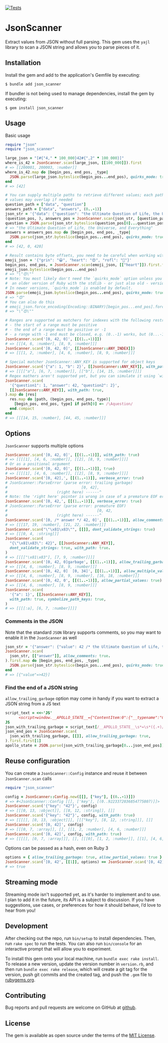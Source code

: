 [![Tests](https://github.com/uvlad7/json_scanner/actions/workflows/main.yml/badge.svg)](https://github.com/uvlad7/json_scanner/actions/workflows/main.yml)

# JsonScanner

Extract values from JSON without full parsing. This gem uses the `yajl` library to scan a JSON string and allows you to parse pieces of it.

## Installation

Install the gem and add to the application's Gemfile by executing:

    $ bundle add json_scanner

If bundler is not being used to manage dependencies, install the gem by executing:

    $ gem install json_scanner

## Usage

Basic usage

```ruby
require "json"
require "json_scanner"

large_json = "[#{"4," * 100_000}42#{",2" * 100_000}]"
where_is_42 = JsonScanner.scan(large_json, [[100_000]]).first
# => [[200001, 200003, :number]]
where_is_42.map do |begin_pos, end_pos, _type|
  JSON.parse(large_json.byteslice(begin_pos...end_pos), quirks_mode: true)
end
# => [42]

# You can supply multiple paths to retrieve different values; each path can match multiple results,
# values may overlap if needed
question_path = ["data", "question"]
answers_path = ["data", "answers", (0..-1)]
json_str = '{"data": {"question": "the Ultimate Question of Life, the Universe, and Everything", "answers": [42, 0, 420]}}'
(question_pos, ), answers_pos = JsonScanner.scan(json_str, [question_path, answers_path])
question = JSON.parse(json_str.byteslice(question_pos[0]...question_pos[1]), quirks_mode: true)
# => "the Ultimate Question of Life, the Universe, and Everything"
answers = answers_pos.map do |begin_pos, end_pos, _type|
  JSON.parse(json_str.byteslice(begin_pos...end_pos), quirks_mode: true)
end
# => [42, 0, 420]

# Result contains byte offsets, you need to be careful when working with non-binary strings
emoji_json = '{"grin": "😁", "heart": "😍", "rofl": "🤣"}'
begin_pos, end_pos, = JsonScanner.scan(emoji_json, [["heart"]]).first.first
emoji_json.byteslice(begin_pos...end_pos)
# => "\"😍\""
# Note: You most likely don't need the `quirks_mode` option unless you are using
#  an older version of Ruby with the stdlib - or just also old - version of the json gem.
# In newer versions, `quirks_mode` is enabled by default.
JSON.parse(emoji_json.byteslice(begin_pos...end_pos), quirks_mode: true)
# => "😍"
# You can also do this
# emoji_json.force_encoding(Encoding::BINARY)[begin_pos...end_pos].force_encoding(Encoding::UTF_8)
# => "\"😍\""

# Ranges are supported as matchers for indexes with the following restrictions:
# - the start of a range must be positive
# - the end of a range must be positive or -1
# - a range with -1 end must be closed, e.g. (0..-1) works, but (0...-1) is forbidden
JsonScanner.scan('[0, 42, 0]', [[(1..-1)]])
# => [[[4, 6, :number], [8, 9, :number]]]
JsonScanner.scan('[0, 42, 0]', [[JsonScanner::ANY_INDEX]])
# => [[[1, 2, :number], [4, 6, :number], [8, 9, :number]]]

# Special matcher JsonScanner::ANY_KEY is supported for object keys
JsonScanner.scan('{"a": 1, "b": 2}', [[JsonScanner::ANY_KEY]], with_path: true)
# => [[[["a"], [6, 7, :number]], [["b"], [14, 15, :number]]]]
# Regex mathers aren't supported yet, but you can simulate it using `with_path` option
JsonScanner.scan(
  '{"question1": 1, "answer": 42, "question2": 2}',
  [[JsonScanner::ANY_KEY]], with_path: true,
).map do |res|
  res.map do |path, (begin_pos, end_pos, type)|
    [begin_pos, end_pos, type] if path[0] =~ /\Aquestion/
  end.compact
end
# => [[[14, 15, :number], [44, 45, :number]]]
```

## Options

`JsonScanner` supports multiple options

```ruby
JsonScanner.scan('[0, 42, 0]', [[(1..-1)]], with_path: true)
# => [[[[1], [4, 6, :number]], [[2], [8, 9, :number]]]]
# Or as a positional argument
JsonScanner.scan('[0, 42, 0]', [[(1..-1)]], true)
# => [[[[1], [4, 6, :number]], [[2], [8, 9, :number]]]]
JsonScanner.scan('[0, 42],', [[(1..-1)]], verbose_error: true)
# JsonScanner::ParseError (parse error: trailing garbage)
#                                 [0, 42],
#                      (right here) ------^
# Note: the 'right here' pointer is wrong in case of a premature EOF error, it's a bug of the libyajl
JsonScanner.scan('[0, 42,', [[(1..-1)]], verbose_error: true)
# JsonScanner::ParseError (parse error: premature EOF)
#                                        [0, 42,
#                      (right here) ------^
JsonScanner.scan('[0, /* answer */ 42, 0]', [[(1..-1)]], allow_comments: true)
# => [[[17, 19, :number], [21, 22, :number]]]
JsonScanner.scan("\"\x81\x83\"", [[]], dont_validate_strings: true)
# => [[[0, 4, :string]]]
JsonScanner.scan(
  "{\"\x81\x83\": 42}", [[JsonScanner::ANY_KEY]],
  dont_validate_strings: true, with_path: true.
)
# => [[[["\x81\x83"], [7, 9, :number]]]]
JsonScanner.scan('[0, 42, 0]garbage', [[(1..-1)]], allow_trailing_garbage: true)
# => [[[4, 6, :number], [8, 9, :number]]]
JsonScanner.scan('[0, 42, 0]  [0, 34]', [[(1..-1)]], allow_multiple_values: true)
# => [[[4, 6, :number], [8, 9, :number], [16, 18, :number]]]
JsonScanner.scan('[0, 42, 0', [[(1..-1)]], allow_partial_values: true)
# => [[[4, 6, :number], [8, 9, :number]]]
JsonScanner.scan(
  '{"a": 1}', [[JsonScanner::ANY_KEY]],
  with_path: true, symbolize_path_keys: true,
)
# => [[[[:a], [6, 7, :number]]]]
```

### Comments in the JSON

Note that the standard `JSON` library supports comments, so you may want to enable it in the `JsonScanner` as well
```ruby
json_str = '{"answer": {"value": 42 /* the Ultimate Question of Life, the Universe, and Everything */ }}'
JsonScanner.scan(
  json_str, [["answer"]], allow_comments: true.
).first.map do |begin_pos, end_pos, _type|
  JSON.parse(json_str.byteslice(begin_pos...end_pos), quirks_mode: true)
end
# => [{"value"=>42}]
```

### Find the end of a JSON string

`allow_trailing_garbage` option may come in handy if you want to extract a JSON string from a JS text
```ruby
script_text = <<~'JS'
      <script>window.__APOLLO_STATE__={"ContentItem:0":{"__typename":"ContentItem","id":0, "configurationType":"NO_CONFIGURATION","replacementPartsUrl":null,"relatedCategories":[{"__ref":"Category:109450"},{"__ref":"Category:82044355"},{"__ref":"Category:109441"},{"__ref":"Category:109442"},{"__ref":"Category:109449"},{"__ref":"Category:109444"},{"__ref":"Category:82043730"}],"recommendedOptions":[]}};window.__APPVERSION__=7018;window.__CONFIG_ENV__={value: 'PRODUCTION'};</script>
JS
json_with_trailing_garbage = script_text[/__APOLLO_STATE__\s*=\s*({.+)/, 1]
json_end_pos = JsonScanner.scan(
  json_with_trailing_garbage, [[]], allow_trailing_garbage: true,
).first.first[1]
apollo_state = JSON.parse(json_with_trailing_garbage[0...json_end_pos])
```

## Reuse configuration

You can create a `JsonScanner::Config` instance and reuse it between `JsonScanner.scan` calls

```ruby
require "json_scanner"

config = JsonScanner::Config.new([[], ["key"], [(0..-1)]])
# => #<JsonScanner::Config [[], ['key'], [(0..9223372036854775807)]]>
JsonScanner.scan('{"key": "42"}', config)
# => [[[0, 13, :object]], [[8, 12, :string]], []]
JsonScanner.scan('{"key": "42"}', config, with_path: true)
# => [[[[], [0, 13, :object]]], [[["key"], [8, 12, :string]]], []]
JsonScanner.scan('[0, 42]', config)
# => [[[0, 7, :array]], [], [[1, 2, :number], [4, 6, :number]]]
JsonScanner.scan('[0, 42]', config, with_path: true)
# => [[[[], [0, 7, :array]]], [], [[[0], [1, 2, :number]], [[1], [4, 6, :number]]]]
```

Options can be passed as a hash, even on Ruby 3
```ruby
options = { allow_trailing_garbage: true, allow_partial_values: true }
JsonScanner.scan('[0, 42', [[1]], options) == JsonScanner.scan('[0, 42]_', [[1]], options)
# => true
```

## Streaming mode

Streaming mode isn't supported yet, as it's harder to implement and to use. I plan to add it in the future, its API is a subject to discussion. If you have suggestions, use cases, or preferences for how it should behave, I’d love to hear from you!

## Development

After checking out the repo, run `bin/setup` to install dependencies. Then, run `rake spec` to run the tests. You can also run `bin/console` for an interactive prompt that will allow you to experiment.

To install this gem onto your local machine, run `bundle exec rake install`. To release a new version, update the version number in `version.rb`, and then run `bundle exec rake release`, which will create a git tag for the version, push git commits and the created tag, and push the `.gem` file to [rubygems.org](https://rubygems.org).

## Contributing

Bug reports and pull requests are welcome on GitHub at [github](https://github.com/uvlad7/json_scanner).

## License

The gem is available as open source under the terms of the [MIT License](https://opensource.org/licenses/MIT).
